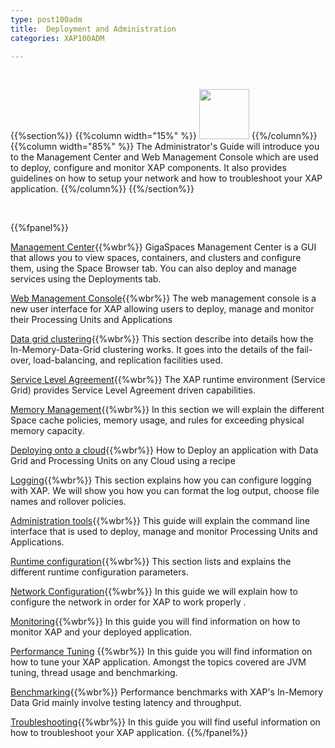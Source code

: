 ```yaml
---
type: post100adm
title:  Deployment and Administration
categories: XAP100ADM

---
```


<br>

{{%section%}}
{{%column width="15%" %}}
<img src="/attachment_files/subject/management.png" width="80" height="80">
{{%/column%}}
{{%column width="85%" %}}
The Administrator's Guide will introduce you to the Management Center and Web Management Console which are used to deploy, configure and monitor XAP components. It also provides guidelines on how to setup your network and how to troubleshoot your XAP application.
{{%/column%}}
{{%/section%}}

<br>

{{%fpanel%}}

[Management Center](./gigaspaces-management-center.html){{%wbr%}}
GigaSpaces Management Center is a GUI that allows you to view spaces, containers, and clusters and configure them, using the Space Browser tab. You can also deploy and manage services using the Deployments tab.

[Web Management Console](./web-management-console.html){{%wbr%}}
The web management console is a new user interface for XAP allowing users to deploy, manage and monitor their Processing Units and Applications

[Data grid clustering](./data-grid-clustering.html){{%wbr%}}
This section describe into details how the In-Memory-Data-Grid clustering works. It goes into the details of the fail-over, load-balancing, and replication facilities used.

[Service Level Agreement](./the-sla-overview.html){{%wbr%}}
The XAP runtime environment (Service Grid) provides Service Level Agreement driven capabilities.

[Memory Management](./memory-management-overview.html){{%wbr%}}
In this section we will explain the different Space cache policies, memory usage, and rules for exceeding physical memory capacity.

[Deploying onto a cloud](./deploying-your-application-on-a-cloud.html){{%wbr%}}
How to Deploy an application with Data Grid and Processing Units on any Cloud using a recipe

[Logging](./logging-overview.html){{%wbr%}}
This section explains how you can configure logging with XAP. We will show you how you can format the log output, choose file names and rollover policies.

[Administration tools](./administration-tools.html){{%wbr%}}
This guide will explain the command line interface that is used to deploy, manage and monitor Processing Units and Applications.

[Runtime configuration](./runtime-configuration.html){{%wbr%}}
This section lists and explains the different runtime configuration parameters.

[Network Configuration](./network.html){{%wbr%}}
In this guide we will explain how to configure the network in order for XAP to work properly .

[Monitoring](./monitoring.html){{%wbr%}}
In this guide you will find information on how to monitor XAP and your deployed application.

[Performance Tuning](./tuning.html) {{%wbr%}}
In this guide you will find information on how to tune your XAP application. Amongst the topics covered are JVM tuning, thread usage and benchmarking.

[Benchmarking](./benchmarking.html){{%wbr%}}
Performance benchmarks with XAP's In-Memory Data Grid mainly involve testing latency and throughput.

[Troubleshooting](./troubleshooting.html){{%wbr%}}
In this guide you will find useful information on how to troubleshoot your XAP application.
{{%/fpanel%}}



